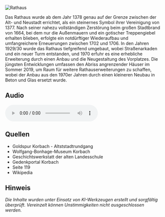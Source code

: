 ![Rathaus](./images/korbach/p1.jpg)

Das Rathaus wurde ab dem Jahr 1378 genau auf der Grenze zwischen der Alt- und Neustadt errichtet, als ein steinernes Symbol ihrer Vereinigung von 1377. Nach seiner nahezu vollständigen Zerstörung beim großen Stadtbrand von 1664, bei dem nur die Außenmauern und ein gotischer Treppengiebel erhalten blieben, erfolgte ein notdürftiger Wiederaufbau und umfangreichere Erneuerungen zwischen 1702 und 1706. In den Jahren 1929/30 wurde das Rathaus tiefgreifend umgebaut, wobei Straßenarkaden und ein neuer Turm entstanden, und 1970 erfuhr es eine erhebliche Erweiterung durch einen Anbau und die Neugestaltung des Vorplatzes. Die jüngsten Entwicklungen umfassen den Abriss angrenzender Häuser im Sommer 2019, um Raum für weitere Rathauserweiterungen zu schaffen, wobei der Anbau aus den 1970er Jahren durch einen kleineren Neubau in Beton und Glas ersetzt wurde.

## Audio

<audio controls class="full-width-audio">
  <source src="locales/korbach/de/p1.mp3" type="audio/mpeg">
  Dein Browser unterstützt kein Audioelement.
</audio>

## Quellen

- Goldspur Korbach - Altststadtrundgang
- Wolfgang-Bonhage-Museum Korbach
- Geschichtswerkstatt der alten Landesschule
- Gedenkportal Korbach
- Seite 119
- Wikipedia

## Hinweis

_Die Inhalte wurden unter Einsatz von KI-Werkzeugen erstellt und sorgfältig überprüft. Vereinzelt können Unstimmigkeiten nicht ausgeschlossen werden._